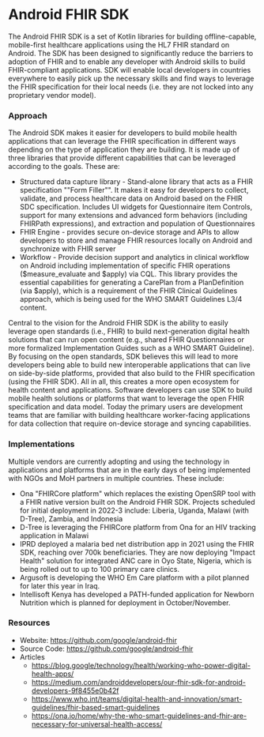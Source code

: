 # Android FHIR SDK

The Android FHIR SDK is a set of Kotlin libraries for building
offline-capable, mobile-first healthcare applications using the HL7 FHIR
standard on Android. The SDK has been designed to significantly reduce
the barriers to adoption of FHIR and to enable any developer with
Android skills to build FHIR-compliant applications. SDK will enable
local developers in countries everywhere to easily pick up the necessary
skills and find ways to leverage the FHIR specification for their local
needs (i.e. they are not locked into any proprietary vendor model).

### Approach

The Android SDK makes it easier for developers to build mobile health
applications that can leverage the FHIR specification in different ways
depending on the type of application they are building. It is made up of
three libraries that provide different capabilities that can be
leveraged according to the goals. These are:

- Structured data capture library - Stand-alone library that acts as a
  FHIR specification ""Form Filler"". It makes it easy for developers to
  collect, validate, and process healthcare data on Android based on the
  FHIR SDC specification. Includes UI widgets for Questionnaire item
  Controls, support for many extensions and advanced form behaviors
  (including FHIRPath expressions), and extraction and population of
  Questionnaires
- FHIR Engine - provides secure on-device storage and APIs to allow
  developers to store and manage FHIR resources locally on Android and
  synchronize with FHIR server
- Workflow - Provide decision support and analytics in clinical workflow
  on Android including implementation of specific FHIR operations
  (\$measure_evaluate and \$apply) via CQL. This library provides the
  essential capabilities for generating a CarePlan from a PlanDefinition
  (via \$apply), which is a requirement of the FHIR Clinical Guidelines
  approach, which is being used for the WHO SMART Guidelines L3/4
  content.

Central to the vision for the Android FHIR SDK is the ability to easily
leverage open standards (i.e., FHIR) to build next-generation digital
health solutions that can run open content (e.g., shared FHIR
Questionnaires or more formalized Implementation Guides such as a WHO
SMART Guideline). By focusing on the open standards, SDK believes this
will lead to more developers being able to build new interoperable
applications that can live on side-by-side platforms, provided that also
build to the FHIR specification (using the FHIR SDK). All in all, this
creates a more open ecosystem for health content and applications.
Software developers can use SDK to build mobile health solutions or
platforms that want to leverage the open FHIR specification and data
model. Today the primary users are development teams that are familiar
with building healthcare worker-facing applications for data collection
that require on-device storage and syncing capabilities.

### Implementations

Multiple vendors are currently adopting and using the technology in
applications and platforms that are in the early days of being
implemented with NGOs and MoH partners in multiple countries. These
include:

- Ona "FHIRCore platform" which replaces the existing OpenSRP tool with
  a FHIR native version built on the Android FHIR SDK. Projects
  scheduled for initial deployment in 2022-3 include: Liberia, Uganda,
  Malawi (with D-Tree), Zambia, and Indonesia
- D-Tree is leveraging the FHIRCore platform from Ona for an HIV
  tracking application in Malawi
- IPRD deployed a malaria bed net distribution app in 2021 using the
  FHIR SDK, reaching over 700k beneficiaries. They are now deploying
  "Impact Health" solution for integrated ANC care in Oyo State,
  Nigeria, which is being rolled out to up to 100 primary care clinics.
- Argusoft is developing the WHO Em Care platform with a pilot planned
  for later this year in Iraq.
- Intellisoft Kenya has developed a PATH-funded application for Newborn
  Nutrition which is planned for deployment in October/November.

### Resources

- Website: <https://github.com/google/android-fhir>
- Source Code: <https://github.com/google/android-fhir>
- Articles
  - <https://blog.google/technology/health/working-who-power-digital-health-apps/>
  - <https://medium.com/androiddevelopers/our-fhir-sdk-for-android-developers-9f8455e0b42f>
  - <https://www.who.int/teams/digital-health-and-innovation/smart-guidelines/fhir-based-smart-guidelines>
  - <https://ona.io/home/why-the-who-smart-guidelines-and-fhir-are-necessary-for-universal-health-access/>
